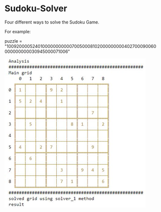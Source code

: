 # Sudoku-Solver

Four different ways to solve the Sudoku Game.

For example:

puzzle = "100920000524010000000000070050008102000000000402700090060000000000030945000071006"

![Result](1.jpg)
